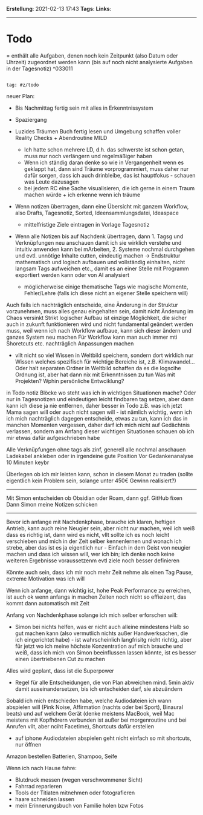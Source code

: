 **Erstellung**: 2021-02-13 17:43
**Tags**:
**Links**:

---

# Todo
= enthält alle Aufgaben, denen noch kein Zeitpunkt (also Datum oder Uhrzeit) zugeordnet werden kann (bis auf noch nicht analysierte Aufgaben in der Tagesnotiz) ^033011
  

````query

tag: #z/todo

````

  
neuer Plan:
- Bis Nachmittag fertig sein mit alles in Erkenntnissystem
- Spaziergang
- Luzides Träumen Buch fertig lesen und Umgebung schaffen voller Reality Checks + Abendroutine MILD
	- Ich hatte schon mehrere LD, d.h. das schwerste ist schon getan, muss nur noch verlängern und regelmäßiger haben
	- Wenn ich ständig daran denke so wie in Vergangenheit wenn es geklappt hat, dann sind Träume vorprogrammiert, muss daher nur dafür sorgen, dass ich auch drinbleibe, das ist hauptfokus - schauen was Leute dazusagen
	- bei jedem RC eine Sache visualisieren, die ich gerne in einem Traum machen würde + ich erkenne wenn ich träume

- Wenn notizen übertragen, dann eine Übersicht mit ganzem Workflow, also Drafts, Tagesnotiz, Sorted, Ideensammlungsdatei, Ideaspace
	- mittelfristige Ziele eintragen in Vorlage Tagesnotiz
- Wenn alle Notizen bis auf Nachdenk übertragen, dann 1. Tagsg und Verknüpfungen neu anschauen damit ich sie wirklich verstehe und intuitiv anwenden kann bei mArbeiten, 2. Systeme nochmal durchgehen und evtl. unnötige Inhalte cutten, eindeutig machen -> Endstruktur mathematisch und logisch aufbauen und vollständig einhalten, nicht langsam Tags aufweichen etc., damit es an einer Stelle mit Programm exportiert werden kann oder von AI analysiert
	- möglicherweise einige thematische Tags wie magische Momente, Fehler/Lehre (falls ich diese nicht an eigener Stelle speichern will)

Auch falls ich nachträglich entscheide, eine Änderung in der Struktur vorzunehmen, muss alles genau eingehalten sein, damit nicht Änderung im Chaos versinkt
Strikt logischer Aufbau ist einzige Möglichkeit, die sicher auch in zukunft funktionieren wird und nicht fundamental geändert werden muss, weil wenn ich nach Workflow aufbaue, kann sich dieser ändern und ganzes System neu machen
Für Workflow kann man auch immer mti Shoretcuts etc. nachträglich Anpassungen machen

- vllt nicht so viel Wissen in Weltbild speichern, sondern dort wirklich nur Wissen welches spezifisch für wichtige Bereiche ist, z.B. Klimawandel...
Oder halt separaten Ordner in Weltbild schaffen da es die logscihe Ordnung ist, aber hat dann nix mit Erkenntnissen zu tun
Was mit Projekten?
Wphin persönliche Entwciklung?

in Todo notiz Blöcke wo steht was ich in wichtigen Situationen mache? Oder nur in Tagesnotizen und eindeutigen leicht findbaren tag setzen, aber dann kann ich diese ja nie entfernen, daher besser in Todo
z.B. was ich jetzt Mama sagen will oder auch nicht sagen will - ist nämlich wichtig, wenn ich ich mich nachträglich dagegen entscheide, etwas zu tun, kann ich das in manchen Momenten vergessen, daher darf ich mich nicht auf Gedächtnis verlassen, sondern am Anfang dieser wichtigen Situationen schauen ob ich mir etwas dafür aufgeschrieben habe

Alle Verknüpfungen ohne tags als zinf, generell alle nochmal anschauen
Ladekabel ankleben oder in irgendeine gute Position
Vor Gedankenanalyse 10 Minuten keybr

Überlegen ob ich mir leisten kann, schon in diesem Monat zu traden (sollte eigentlich kein Problem sein, solange unter 450€ Gewinn realisiert?)

-------
Mit Simon entscheiden ob Obsidian oder Roam, dann ggf. GitHub fixen
Dann Simon meine Notizen schicken

--------

Bevor ich anfange mit Nachdenkphase, brauche ich klaren, heftigen Antrieb, kann auch reine Neugier sein, aber nicht nur machen, weil ich weiß dass es richtig ist, dann wird es nicht, vllt sollte ich es noch leicht verschieben und mich in der Zeit selber kennenlernen und wonach ich strebe, aber das ist es ja eigentlich nur - Einfach in dem Geist von neugier machen und dass ich wissen will, wer ich bin; ich denke noch keine weiteren Ergebnisse voraussetzenm evtl ziele noch besser definieren

Könnte auch sein, dass ich mir noch mehr Zeit nehme als einen Tag Pause, extreme Motivation was ich will

Wenn ich anfange, dann wichtig ist, hohe Peak Performance zu erreichen, ist auch ok wenn anfangs in machen Zeiten noch nicht so effieizent, das kommt dann automatisch mit Zeit

Anfang von Nachdenkphase solange ich mich selber erforschen will:
- Simon bei nichts helfen, was er nicht auch alleine mindestens Halb so gut machen kann (also vermutlich nichts außer Handwerksachen, die ich eingerichtet habe) - ist wahrscheinlich langfrisitg nicht richtig, aber für jetzt wo ich meine höchste Konzentration auf mich brauche und weiß, dass ich mich von Simon beeinflussen lassen könnte, ist es besser einen übertriebenen Cut zu machen

Alles wird geplant, dass ist die Superpower
- Regel für alle Entscheidungen, die von Plan abweichen mind. 5min aktiv damit auseinandersetzen, bis ich entscheiden darf, sie abzuändern








Sobald ich mich entschieden habe, welche Audiodateien ich wann abspielen will (Pink Noise, Affirmation (nachts oder bei Sport), Binaural beats) und auf welchem Gerät (denke meistens MacBook, weil Mac meistens mit Kopfhörern verbunden ist außer bei morgenroutine und bei Anrufen vllt, aber nciht Facetime), Shortcuts dafür erstellen
- auf iphone Audiodateien abspielen geht nicht einfach so mit shortcuts, nur öffnen

Amazon bestellen Batterien, Shampoo, Seife

Wenn ich nach Hause fahre:
- Blutdruck messen (wegen verschwommener Sicht)
- Fahrrad reparieren
- Tools der Titiaten mitnehmen oder fotografieren
- haare schneiden lassen
- mein Erinnerungsbuch von Familie holen bzw Fotos